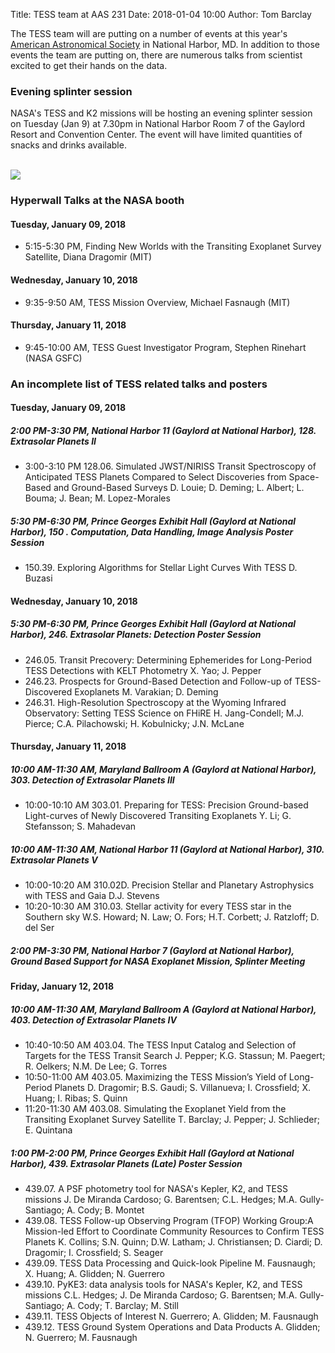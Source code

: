 Title: TESS team at AAS 231
Date: 2018-01-04 10:00
Author: Tom Barclay

The TESS team will are putting on a number of events at this year's [American Astronomical Society](https://aas.org/meetings/aas231) in National Harbor, MD. In addition to those events the team are putting on, there are numerous talks from scientist excited to get their hands on the data.

### Evening splinter session

NASA's TESS and K2 missions will be hosting an evening splinter session on Tuesday (Jan 9) at 7.30pm in National Harbor Room 7 of the Gaylord Resort and Convention Center. The event will have limited quantities of snacks and drinks available. 

<br/>
<img class="img-responsive" style="max-width:67%;" src="images/AAS NationHarbor-Jan2018_poster-Spl-K2_TESS.png">
<br/>

### Hyperwall Talks at the NASA booth

#### Tuesday, January 09, 2018
* 5:15-5:30 PM, Finding New Worlds with the Transiting Exoplanet Survey Satellite, Diana Dragomir (MIT)

#### Wednesday, January 10, 2018
* 9:35-9:50 AM, TESS Mission Overview, Michael Fasnaugh (MIT)

#### Thursday, January 11, 2018
* 9:45-10:00 AM, TESS Guest Investigator Program, Stephen Rinehart (NASA GSFC)

### An incomplete list of TESS related talks and posters

#### Tuesday, January 09, 2018
##### 2:00 PM-3:30 PM, National Harbor 11 (Gaylord at National Harbor), 128. Extrasolar Planets II
* 3:00-3:10 PM 128.06. Simulated JWST/NIRISS Transit Spectroscopy of Anticipated TESS Planets Compared to Select Discoveries from Space-Based and Ground-Based Surveys D. Louie; D. Deming; L. Albert; L. Bouma; J. Bean; M. Lopez-Morales

##### 5:30 PM-6:30 PM, Prince Georges Exhibit Hall (Gaylord at National Harbor), 150 . Computation, Data Handling, Image Analysis Poster Session
* 150.39. Exploring Algorithms for Stellar Light Curves With TESS D. Buzasi

#### Wednesday, January 10, 2018
##### 5:30 PM-6:30 PM, Prince Georges Exhibit Hall (Gaylord at National Harbor), 246. Extrasolar Planets: Detection Poster Session
* 246.05. Transit Precovery: Determining Ephemerides for Long-Period TESS Detections with KELT Photometry X. Yao; J. Pepper
* 246.23. Prospects for Ground-Based Detection and Follow-up of TESS-Discovered Exoplanets M. Varakian; D. Deming
* 246.31. High-Resolution Spectroscopy at the Wyoming Infrared Observatory: Setting TESS Science on FHiRE H. Jang-Condell; M.J. Pierce; C.A. Pilachowski; H. Kobulnicky; J.N. McLane

#### Thursday, January 11, 2018
##### 10:00 AM-11:30 AM, Maryland Ballroom A (Gaylord at National Harbor), 303. Detection of Extrasolar Planets III
* 10:00-10:10 AM 303.01. Preparing for TESS: Precision Ground-based Light-curves of Newly Discovered Transiting Exoplanets Y. Li; G. Stefansson; S. Mahadevan

##### 10:00 AM-11:30 AM, National Harbor 11 (Gaylord at National Harbor), 310. Extrasolar Planets V
* 10:00-10:20 AM 310.02D. Precision Stellar and Planetary Astrophysics with TESS and Gaia D.J. Stevens
* 10:20-10:30 AM 310.03. Stellar activity for every TESS star in the Southern sky W.S. Howard; N. Law; O. Fors; H.T. Corbett; J. Ratzloff; D. del Ser

##### 2:00 PM-3:30 PM, National Harbor 7 (Gaylord at National Harbor), Ground Based Support for NASA Exoplanet Mission, Splinter Meeting

#### Friday, January 12, 2018
##### 10:00 AM-11:30 AM, Maryland Ballroom A (Gaylord at National Harbor), 403. Detection of Extrasolar Planets IV
* 10:40-10:50 AM 403.04. The TESS Input Catalog and Selection of Targets for the TESS Transit Search J. Pepper; K.G. Stassun; M. Paegert; R. Oelkers; N.M. De Lee; G. Torres
* 10:50-11:00 AM 403.05. Maximizing the TESS Mission’s Yield of Long-Period Planets
D. Dragomir; B.S. Gaudi; S. Villanueva; I. Crossfield; X. Huang; I. Ribas; S. Quinn
* 11:20-11:30 AM 403.08. Simulating the Exoplanet Yield from the Transiting Exoplanet Survey Satellite T. Barclay; J. Pepper; J. Schlieder; E. Quintana

##### 1:00 PM-2:00 PM, Prince Georges Exhibit Hall (Gaylord at National Harbor), 439. Extrasolar Planets (Late) Poster Session
* 439.07. A PSF photometry tool for NASA's Kepler, K2, and TESS missions J. De Miranda Cardoso; G. Barentsen; C.L. Hedges; M.A. Gully-Santiago; A. Cody; B. Montet
* 439.08. TESS Follow-up Observing Program (TFOP) Working Group:A Mission-led Effort to Coordinate Community Resources to Confirm TESS Planets K. Collins; S.N. Quinn; D.W. Latham; J. Christiansen; D. Ciardi; D. Dragomir; I. Crossfield; S. Seager
* 439.09. TESS Data Processing and Quick-look Pipeline M. Fausnaugh; X. Huang; A. Glidden; N. Guerrero
* 439.10. PyKE3: data analysis tools for NASA's Kepler, K2, and TESS missions C.L. Hedges; J. De Miranda Cardoso; G. Barentsen; M.A. Gully-Santiago; A. Cody; T. Barclay; M. Still
* 439.11. TESS Objects of Interest N. Guerrero; A. Glidden; M. Fausnaugh
* 439.12. TESS Ground System Operations and Data Products A. Glidden; N. Guerrero; M. Fausnaugh


